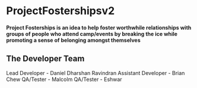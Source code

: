 # ProjectFostershipsv2
#### Project Fosterships is an idea to help foster worthwhile relationships with groups of people who attend camp/events by breaking the ice while promoting a sense of belonging amongst themselves

## The Developer Team
Lead Developer - Daniel Dharshan Ravindran
Assistant Developer - Brian Chew
QA/Tester - Malcolm
QA/Tester - Eshwar

